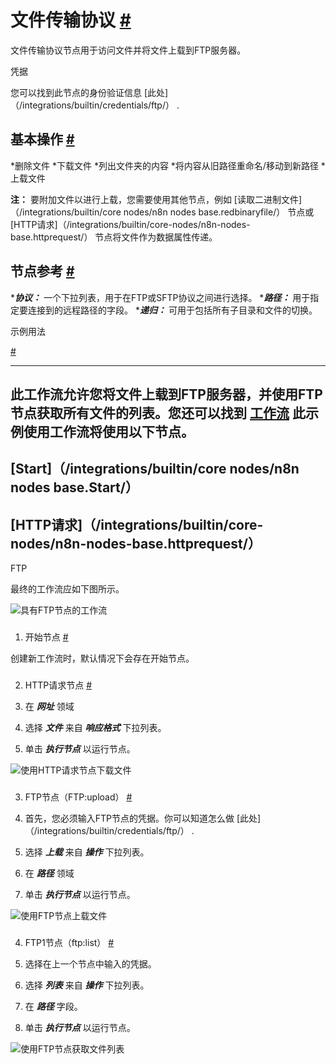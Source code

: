 


 文件传输协议
 [#](#ftp "永久链接")
=================================



 文件传输协议节点用于访问文件并将文件上载到FTP服务器。
 




 凭据
 



 您可以找到此节点的身份验证信息
 [此处]（/integrations/builtin/credentials/ftp/）
 .
 




 基本操作
 [#](#基本操作 "永久链接")
-----------------------------------------------------------


*删除文件
*下载文件
*列出文件夹的内容
*将内容从旧路径重命名/移动到新路径
*上载文件



**注：**
 要附加文件以进行上载，您需要使用其他节点，例如
 [读取二进制文件]（/integrations/builtin/core nodes/n8n nodes base.redbinaryfile/）
 节点或
 [HTTP请求]（/integrations/builtin/core-nodes/n8n-nodes-base.httprequest/）
 节点将文件作为数据属性传递。
 



 节点参考
 [#](#节点引用 "永久链接")
-------------------------------------------------------


****协议：***
 一个下拉列表，用于在FTP或SFTP协议之间进行选择。
****路径：***
 用于指定要连接到的远程路径的字段。
****递归：***
 可用于包括所有子目录和文件的切换。



 示例用法

 [#](#示例用法 "永久链接")
 
-----------------------------------------------------



 此工作流允许您将文件上载到FTP服务器，并使用FTP节点获取所有文件的列表。您还可以找到
 [工作流](https://n8n.io/workflows/663) 
 此示例使用工作流将使用以下节点。
-
 [Start]（/integrations/builtin/core nodes/n8n nodes base.Start/）
 -
 [HTTP请求]（/integrations/builtin/core-nodes/n8n-nodes-base.httprequest/）
 -
 FTP




 最终的工作流应如下图所示。
 



![具有FTP节点的工作流](https://d33wubrfki0l68.cloudfront.net/bdac88dc423dbd9ff654fb0b275d80773d92e14b/ef227/_images/integrations/builtin/core-nodes/ftp/workflow.png)



### 
 1. 开始节点
 [#](#1-start-node "永久链接")



 创建新工作流时，默认情况下会存在开始节点。
 


### 
 2. HTTP请求节点
 [#](#2-http-request-node "永久链接")


1. 在
 ***网址***
 领域
2. 选择
 ***文件***
 来自
 ***响应格式***
 下拉列表。
3. 单击
 ***执行节点***
 以运行节点。



![使用HTTP请求节点下载文件](https://d33wubrfki0l68.cloudfront.net/35d3af8682f9c58331065946180ac276829341a8/ad7fc/_images/integrations/builtin/core-nodes/ftp/httprequest_node.png)



### 
 3. FTP节点（FTP:upload）
 [#](#3-ftp-node-ftp-upload "永久链接")


1. 首先，您必须输入FTP节点的凭据。你可以知道怎么做
 [此处]（/integrations/builtin/credentials/ftp/）
 .
2. 选择
 ***上载***
 来自
 ***操作***
 下拉列表。
3. 在
 ***路径***
 领域
4. 单击
 ***执行节点***
 以运行节点。



![使用FTP节点上载文件](https://d33wubrfki0l68.cloudfront.net/63ca8ad580a30c3733aae52ac04ed489a3cd994a/8b465/_images/integrations/builtin/core-nodes/ftp/ftp_node.png)



### 
 4. FTP1节点（ftp:list）
 [#](#4-ftp1-node-ftp-list "永久链接")


1. 选择在上一个节点中输入的凭据。
2. 选择
 ***列表***
 来自
 ***操作***
 下拉列表。
3. 在
 ***路径***
 字段。
4. 单击
 ***执行节点***
 以运行节点。



![使用FTP节点获取文件列表](https://d33wubrfki0l68.cloudfront.net/03597f9997182d976d420f2ff491c483d9d5462d/3b79e/_images/integrations/builtin/core-nodes/ftp/ftp1_node.png)





